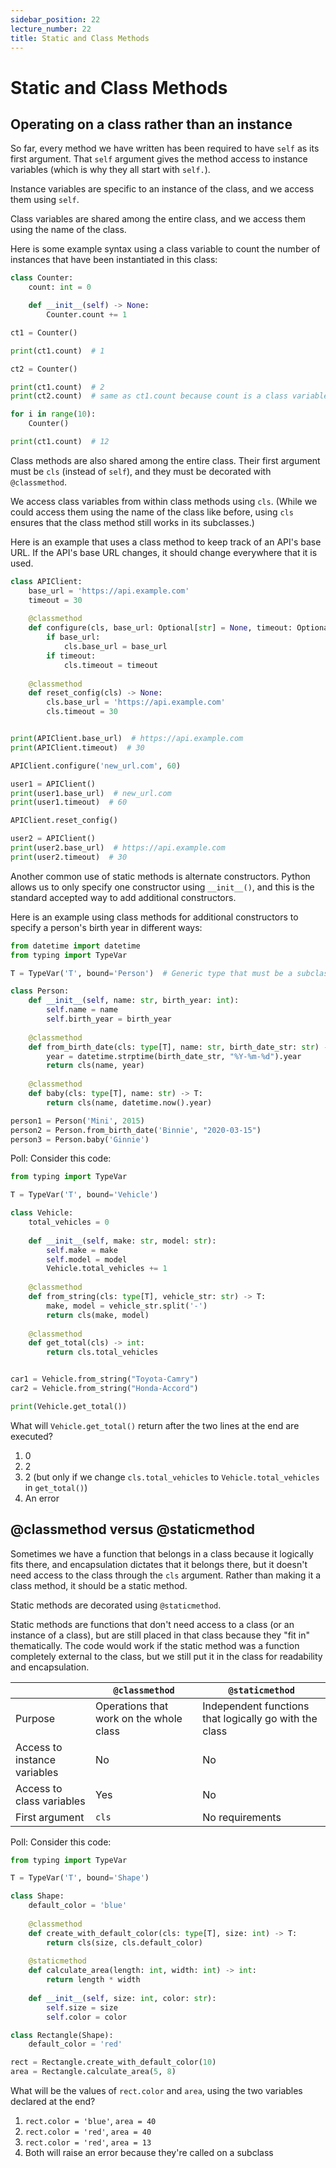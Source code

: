 ```yaml
---
sidebar_position: 22
lecture_number: 22
title: Static and Class Methods
---
```


# Static and Class Methods

## Operating on a class rather than an instance

So far, every method we have written has been required to have `self` as its first argument. That `self` argument gives the method access to instance variables (which is why they all start with `self.`).

Instance variables are specific to an instance of the class, and we access them using `self`.

Class variables are shared among the entire class, and we access them using the name of the class.

Here is some example syntax using a class variable to count the number of instances that have been instantiated in this class:
```python
class Counter:
    count: int = 0

    def __init__(self) -> None:
        Counter.count += 1

ct1 = Counter()

print(ct1.count)  # 1

ct2 = Counter()

print(ct1.count)  # 2
print(ct2.count)  # same as ct1.count because count is a class variable

for i in range(10):
    Counter()

print(ct1.count)  # 12
```

Class methods are also shared among the entire class. Their first argument must be `cls` (instead of `self`), and they must be decorated with `@classmethod`.

We access class variables from within class methods using `cls`. (While we could access them using the name of the class like before, using `cls` ensures that the class method still works in its subclasses.)

Here is an example that uses a class method to keep track of an API's base URL. If the API's base URL changes, it should change everywhere that it is used.
```python
class APIClient:
    base_url = 'https://api.example.com'
    timeout = 30
    
    @classmethod
    def configure(cls, base_url: Optional[str] = None, timeout: Optional[int] = None) -> None:
        if base_url:
            cls.base_url = base_url
        if timeout:
            cls.timeout = timeout
    
    @classmethod
    def reset_config(cls) -> None:
        cls.base_url = 'https://api.example.com'
        cls.timeout = 30


print(APIClient.base_url)  # https://api.example.com
print(APIClient.timeout)  # 30

APIClient.configure('new_url.com', 60)

user1 = APIClient()
print(user1.base_url)  # new_url.com
print(user1.timeout)  # 60

APIClient.reset_config()

user2 = APIClient()
print(user2.base_url)  # https://api.example.com
print(user2.timeout)  # 30
```

Another common use of static methods is alternate constructors. Python allows us to only specify one constructor using `__init__()`, and this is the standard accepted way to add additional constructors.

Here is an example using class methods for additional constructors to specify a person's birth year in different ways:
```python
from datetime import datetime
from typing import TypeVar

T = TypeVar('T', bound='Person')  # Generic type that must be a subclass of Person

class Person:
    def __init__(self, name: str, birth_year: int):
        self.name = name
        self.birth_year = birth_year
    
    @classmethod
    def from_birth_date(cls: type[T], name: str, birth_date_str: str) -> T:
        year = datetime.strptime(birth_date_str, "%Y-%m-%d").year
        return cls(name, year)
    
    @classmethod
    def baby(cls: type[T], name: str) -> T:
        return cls(name, datetime.now().year)

person1 = Person('Mini', 2015)
person2 = Person.from_birth_date('Binnie', "2020-03-15")
person3 = Person.baby('Ginnie')
```

Poll: Consider this code:
```python
from typing import TypeVar

T = TypeVar('T', bound='Vehicle')

class Vehicle:
    total_vehicles = 0
    
    def __init__(self, make: str, model: str):
        self.make = make
        self.model = model
        Vehicle.total_vehicles += 1
    
    @classmethod
    def from_string(cls: type[T], vehicle_str: str) -> T:
        make, model = vehicle_str.split('-')
        return cls(make, model)
    
    @classmethod
    def get_total(cls) -> int:
        return cls.total_vehicles


car1 = Vehicle.from_string("Toyota-Camry")
car2 = Vehicle.from_string("Honda-Accord")

print(Vehicle.get_total())
```
What will `Vehicle.get_total()` return after the two lines at the end are executed?
1. 0
2. 2
3. 2 (but only if we change `cls.total_vehicles` to `Vehicle.total_vehicles` in `get_total()`)
4. An error

## @classmethod versus @staticmethod

Sometimes we have a function that belongs in a class because it logically fits there, and encapsulation dictates that it belongs there, but it doesn't need access to the class through the `cls` argument. Rather than making it a class method, it should be a static method.

Static methods are decorated using `@staticmethod`.

Static methods are functions that don't need access to a class (or an instance of a class), but are still placed in that class because they "fit in" thematically. The code would work if the static method was a function completely external to the class, but we still put it in the class for readability and encapsulation.

|   | `@classmethod` | `@staticmethod` |
| - | - | - |
| Purpose | Operations that work on the whole class | Independent functions that logically go with the class |
| Access to instance variables | No | No |
| Access to class variables | Yes | No |
| First argument | `cls` | No requirements |

Poll: Consider this code:
```python
from typing import TypeVar

T = TypeVar('T', bound='Shape')

class Shape:
    default_color = 'blue'
    
    @classmethod
    def create_with_default_color(cls: type[T], size: int) -> T:
        return cls(size, cls.default_color)
    
    @staticmethod
    def calculate_area(length: int, width: int) -> int:
        return length * width
    
    def __init__(self, size: int, color: str):
        self.size = size
        self.color = color

class Rectangle(Shape):
    default_color = 'red'

rect = Rectangle.create_with_default_color(10)
area = Rectangle.calculate_area(5, 8)
```
What will be the values of `rect.color` and `area`, using the two variables declared at the end?
1. `rect.color = 'blue'`, `area = 40`
2. `rect.color = 'red'`, `area = 40`
3. `rect.color = 'red'`, `area = 13`
4. Both will raise an error because they're called on a subclass
